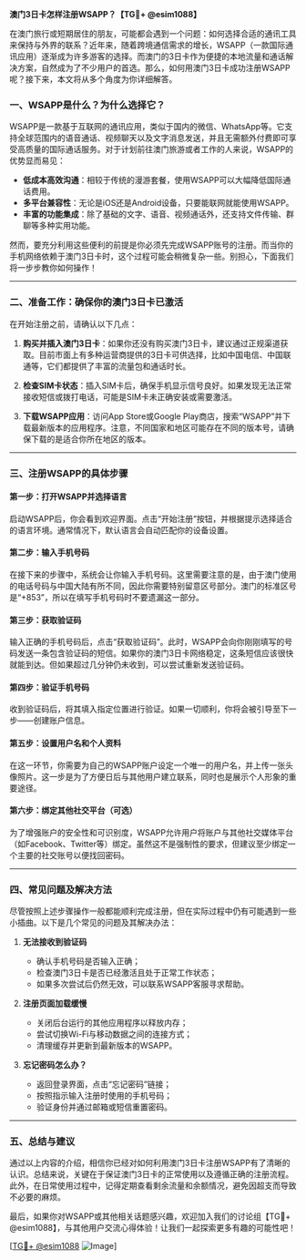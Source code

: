 **澳门3日卡怎样注册WSAPP？【TG💪+ @esim1088】**

在澳门旅行或短期居住的朋友，可能都会遇到一个问题：如何选择合适的通讯工具来保持与外界的联系？近年来，随着跨境通信需求的增长，WSAPP（一款国际通讯应用）逐渐成为许多游客的选择。而澳门的3日卡作为便捷的本地流量和通话解决方案，自然成为了不少用户的首选。那么，如何用澳门3日卡成功注册WSAPP呢？接下来，本文将从多个角度为你详细解答。

### 一、WSAPP是什么？为什么选择它？

WSAPP是一款基于互联网的通讯应用，类似于国内的微信、WhatsApp等。它支持全球范围内的语音通话、视频聊天以及文字消息发送，并且无需额外付费即可享受高质量的国际通话服务。对于计划前往澳门旅游或者工作的人来说，WSAPP的优势显而易见：

- **低成本高效沟通**：相较于传统的漫游套餐，使用WSAPP可以大幅降低国际通话费用。
- **多平台兼容性**：无论是iOS还是Android设备，只要能联网就能使用WSAPP。
- **丰富的功能集成**：除了基础的文字、语音、视频通话外，还支持文件传输、群聊等多种实用功能。

然而，要充分利用这些便利的前提是你必须先完成WSAPP账号的注册。而当你的手机网络依赖于澳门3日卡时，这个过程可能会稍微复杂一些。别担心，下面我们将一步步教你如何操作！

---

### 二、准备工作：确保你的澳门3日卡已激活

在开始注册之前，请确认以下几点：

1. **购买并插入澳门3日卡**：如果你还没有购买澳门3日卡，建议通过正规渠道获取。目前市面上有多种运营商提供的3日卡可供选择，比如中国电信、中国联通等，它们都提供了丰富的流量包和通话时长。
   
2. **检查SIM卡状态**：插入SIM卡后，确保手机显示信号良好。如果发现无法正常接收短信或拨打电话，可能是SIM卡未正确安装或需要激活。

3. **下载WSAPP应用**：访问App Store或Google Play商店，搜索“WSAPP”并下载最新版本的应用程序。注意，不同国家和地区可能存在不同的版本号，请确保下载的是适合你所在地区的版本。

---

### 三、注册WSAPP的具体步骤

#### 第一步：打开WSAPP并选择语言
启动WSAPP后，你会看到欢迎界面。点击“开始注册”按钮，并根据提示选择适合的语言环境。通常情况下，默认语言会自动匹配你的设备设置。

#### 第二步：输入手机号码
在接下来的步骤中，系统会让你输入手机号码。这里需要注意的是，由于澳门使用的电话号码与中国大陆有所不同，因此你需要特别留意区号部分。澳门的标准区号是“+853”，所以在填写手机号码时不要遗漏这一部分。

#### 第三步：获取验证码
输入正确的手机号码后，点击“获取验证码”。此时，WSAPP会向你刚刚填写的号码发送一条包含验证码的短信。如果你的澳门3日卡网络稳定，这条短信应该很快就能到达。但如果超过几分钟仍未收到，可以尝试重新发送验证码。

#### 第四步：验证手机号码
收到验证码后，将其填入指定位置进行验证。如果一切顺利，你将会被引导至下一步——创建账户信息。

#### 第五步：设置用户名和个人资料
在这一环节，你需要为自己的WSAPP账户设定一个唯一的用户名，并上传一张头像照片。这一步是为了方便日后与其他用户建立联系，同时也是展示个人形象的重要途径。

#### 第六步：绑定其他社交平台（可选）
为了增强账户的安全性和可识别度，WSAPP允许用户将账户与其他社交媒体平台（如Facebook、Twitter等）绑定。虽然这不是强制性的要求，但建议至少绑定一个主要的社交账号以便找回密码。

---

### 四、常见问题及解决方法

尽管按照上述步骤操作一般都能顺利完成注册，但在实际过程中仍有可能遇到一些小插曲。以下是几个常见的问题及其解决办法：

1. **无法接收到验证码**
   - 确认手机号码是否输入正确；
   - 检查澳门3日卡是否已经激活且处于正常工作状态；
   - 如果多次尝试后仍然无效，可以联系WSAPP客服寻求帮助。

2. **注册页面加载缓慢**
   - 关闭后台运行的其他应用程序以释放内存；
   - 尝试切换Wi-Fi与移动数据之间的连接方式；
   - 清理缓存并更新到最新版本的WSAPP。

3. **忘记密码怎么办？**
   - 返回登录界面，点击“忘记密码”链接；
   - 按照指示输入注册时使用的手机号码；
   - 验证身份并通过邮箱或短信重置密码。

---

### 五、总结与建议

通过以上内容的介绍，相信你已经对如何利用澳门3日卡注册WSAPP有了清晰的认识。总结来说，关键在于保证澳门3日卡的正常使用以及遵循正确的注册流程。此外，在日常使用过程中，记得定期查看剩余流量和余额情况，避免因超支而导致不必要的麻烦。

最后，如果你对WSAPP或其他相关话题感兴趣，欢迎加入我们的讨论组【TG💪+ @esim1088】，与其他用户交流心得体验！让我们一起探索更多有趣的可能性吧！

[[TG💪+ @esim1088](https://t.me/s/esim1088) ![Image](https://i.postimg.cc/4NQfJmqS/Snipaste-2025-05-13-00-14-12.png)]